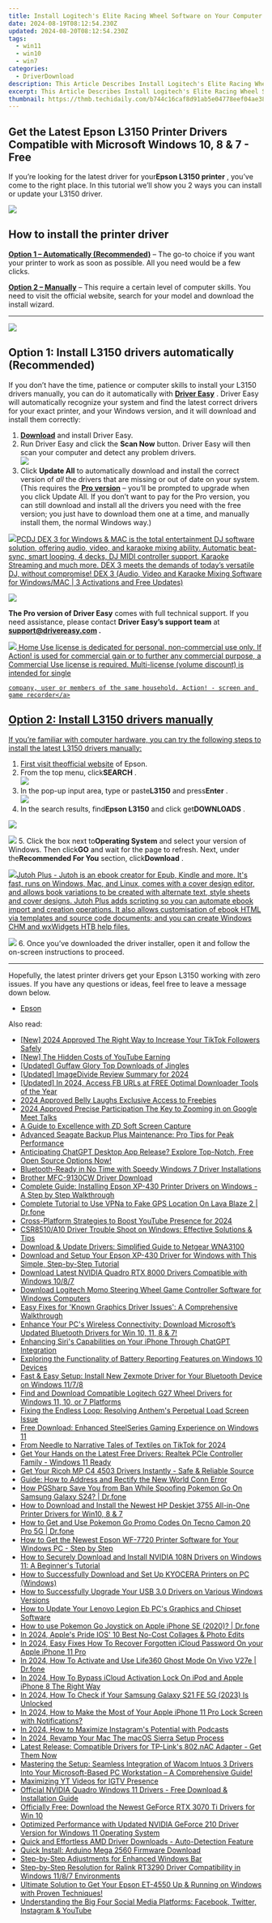 ```yaml
---
title: Install Logitech's Elite Racing Wheel Software on Your Computer – Compatible with Windows 7, 10 & 11
date: 2024-08-19T08:12:54.230Z
updated: 2024-08-20T08:12:54.230Z
tags:
  - win11
  - win10
  - win7
categories:
  - DriverDownload
description: This Article Describes Install Logitech's Elite Racing Wheel Software on Your Computer – Compatible with Windows 7, 10 & 11
excerpt: This Article Describes Install Logitech's Elite Racing Wheel Software on Your Computer – Compatible with Windows 7, 10 & 11
thumbnail: https://thmb.techidaily.com/b744c16caf8d91ab5e04778eef04ae38bd5e09c87e85e6ab4edefd7b2e2e0090.jpg
---
```


## Get the Latest Epson L3150 Printer Drivers Compatible with Microsoft Windows 10, 8 & 7 - Free

If you’re looking for the latest driver for your**Epson L3150 printer** , you’ve come to the right place. In this tutorial we’ll show you 2 ways you can install or update your L3150 driver.

<!-- affiliate ads begin -->
<a href="https://secure.2checkout.com/order/checkout.php?PRODS=3851691&QTY=1&AFFILIATE=108875&CART=1"><img src="http://www.aiseesoft.com/avangate/30p/banner.jpg" border="0"></a>
<!-- affiliate ads end -->
## How to install the printer driver

**[Option 1 – Automatically (Recommended)](https://www.drivereasy.com/knowledge/epson-l3150-driver-download-update-windows-10-8-7/#option1)**  – The go-to choice if you want your printer to work as soon as possible. All you need would be a few clicks.

[**Option 2 – Manually**](https://tools.techidaily.com/drivereasy/download/) – This require a certain level of computer skills. You need to visit the official website, search for your model and download the install wizard.

---

<!-- affiliate ads begin -->
<a href="https://store.massmailsoftware.com/order/checkout.php?PRODS=1047974&QTY=1&AFFILIATE=108875&CART=1"><img src="https://secure.avangate.com/images/merchant/dc87c13749315c7217cdc4ac692e704c/banera_for_partners-04_%281%29.jpg" border="0"></a>
<!-- affiliate ads end -->
## Option 1: Install L3150 drivers automatically (Recommended)

 If you don’t have the time, patience or computer skills to install your L3150 drivers manually, you can do it automatically with **[Driver Easy](https://tools.techidaily.com/drivereasy/download/)**  . Driver Easy will automatically recognize your system and find the latest correct drivers for your exact printer, and your Windows version, and it will download and install them correctly:

1. **[Download](https://tools.techidaily.com/drivereasy/download/)**  and install Driver Easy.
2. Run Driver Easy and click the **Scan Now** button. Driver Easy will then scan your computer and detect any problem drivers.  
![](https://images.drivereasy.com/wp-content/uploads/2020/08/Scan-now.jpg)
3. Click **Update All** to automatically download and install the correct version of _all_ the drivers that are missing or out of date on your system.  
 (This requires the **[Pro version](https://tools.techidaily.com/drivereasy/download/)**  – you’ll be prompted to upgrade when you click Update All. If you don’t want to pay for the Pro version, you can still download and install all the drivers you need with the free version; you just have to download them one at a time, and manually install them, the normal Windows way.)  
<!-- affiliate ads begin -->
<a href="https://shop.pcdj.com/order/checkout.php?PRODS=4698824&QTY=1&AFFILIATE=108875&CART=1"> <img src="https://secure.avangate.com/images/merchant/47f4b6321e9fd8e8f7326a6adc1a7c1e/products/dex3pro-screenshot-homepage.png" border="0">PCDJ DEX 3 for Windows & MAC is the total entertainment DJ software solution, offering audio, video, and karaoke mixing ability. Automatic beat-sync, smart looping, 4 decks, DJ MIDI controller support, Karaoke Streaming and much more. 
DEX 3 meets the demands of today’s versatile DJ, without compromise! 
DEX 3 (Audio, Video and Karaoke Mixing Software for Windows/MAC | 3 Activations and Free Updates)</a>
<!-- affiliate ads end -->
![](https://images.drivereasy.com/wp-content/uploads/2020/12/de-update-l3150.jpg)

**The Pro version of Driver Easy** comes with full technical support. If you need assistance, please contact **Driver Easy’s support team** at **[support@drivereasy.com](https://tools.techidaily.com/drivereasy/download/) .**

<!-- affiliate ads begin -->
<a href="https://checkout.mirillis.com/order/checkout.php?PRODS=4704640&QTY=1&AFFILIATE=108875&CART=1"> <img src="https://secure.avangate.com/images/merchant/547a5a56d43f6d40f9a6a2f76501d013/products/1_mirillis_action_boxshot_store_1x.jpg" border="0">
	Home Use license is dedicated for personal, non-commercial use only. 
	If Action! is used for commercial gain or to further any commercial purpose, 
	a Commercial Use license is required. Multi-license (volume discount) is intended for single 
 
	company, user or members of the same household. Action! - screen and game recorder</a>
<!-- affiliate ads end -->
## Option 2: Install L3150 drivers manually

 If you’re familiar with computer hardware, you can try the following steps to install the latest L3150 drivers manually:

1. First visit the[official website](https://epson.com.jm/) of Epson.
2. From the top menu, click**SEARCH** .  
![](https://images.drivereasy.com/wp-content/uploads/2020/12/epson-l3110-driver-manually-1.jpg)
3. In the pop-up input area, type or paste**L3150** and press**Enter** .  
![](https://images.drivereasy.com/wp-content/uploads/2020/12/epson-l3150-driver-manually-2.jpg)
4. In the search results, find**Epson L3150** and click get**DOWNLOADS** .  
<!-- affiliate ads begin -->
<a href="https://store.massmailsoftware.com/order/checkout.php?PRODS=2069351&QTY=1&AFFILIATE=108875&CART=1"><img src="https://secure.avangate.com/images/merchant/dc87c13749315c7217cdc4ac692e704c/banera_for_partners-24_%282%29.jpg" border="0"></a>
<!-- affiliate ads end -->
![](https://images.drivereasy.com/wp-content/uploads/2020/12/epson-l3150-driver-manually-3.jpg)
5. Click the box next to**Operating System** and select your version of Windows. Then click**GO** and wait for the page to refresh. Next, under the**Recommended For You** section, click**Download** .  
<!-- affiliate ads begin -->
<a href="https://secure.2checkout.com/order/checkout.php?PRODS=4699091&QTY=1&AFFILIATE=108875&CART=1"><img src="https://secure.avangate.com/images/merchant/bccefcc1b1eee9eca3ae4f5c1a281482/products/1_jutoh-logo-1200x1600.jpg" border="0">Jutoh Plus -  Jutoh is an ebook creator for Epub, Kindle and more. It's fast, runs on Windows, Mac, and Linux, comes with a cover design editor, and allows book variations to be created with alternate text, style sheets and cover designs. Jutoh Plus adds scripting so you can automate ebook import and creation operations. It also allows customisation of ebook HTML via templates and source code documents; and you can create Windows CHM and wxWidgets HTB help files. </a>
<!-- affiliate ads end -->
![](https://images.drivereasy.com/wp-content/uploads/2020/12/epson-l3150-driver-manually-4.jpg)
6. Once you’ve downloaded the driver installer, open it and follow the on-screen instructions to proceed.

---

 Hopefully, the latest printer drivers get your Epson L3150 working with zero issues. If you have any questions or ideas, feel free to leave a message down below.

* [Epson](https://tools.techidaily.com/drivereasy/download/)

<ins class="adsbygoogle"
     style="display:block"
     data-ad-format="autorelaxed"
     data-ad-client="ca-pub-7571918770474297"
     data-ad-slot="1223367746"></ins>



<ins class="adsbygoogle"
     style="display:block"
     data-ad-client="ca-pub-7571918770474297"
     data-ad-slot="8358498916"
     data-ad-format="auto"
     data-full-width-responsive="true"></ins>

<span class="atpl-alsoreadstyle">Also read:</span>
<div><ul>
<li><a href="https://tiktok-videos.techidaily.com/new-2024-approved-the-right-way-to-increase-your-tiktok-followers-safely/"><u>[New] 2024 Approved  The Right Way to Increase Your TikTok Followers Safely</u></a></li>
<li><a href="https://facebook-video-share.techidaily.com/new-the-hidden-costs-of-youtube-earning/"><u>[New] The Hidden Costs of YouTube Earning</u></a></li>
<li><a href="https://some-techniques.techidaily.com/updated-guffaw-glory-top-downloads-of-jingles/"><u>[Updated] Guffaw Glory  Top Downloads of Jingles</u></a></li>
<li><a href="https://digital-screen-recording.techidaily.com/updated-imagedivide-review-summary-for-2024/"><u>[Updated] ImageDivide Review Summary for 2024</u></a></li>
<li><a href="https://facebook-video-recording.techidaily.com/updated-in-2024-access-fb-urls-at-free-optimal-downloader-tools-of-the-year/"><u>[Updated] In 2024, Access FB URLs at FREE  Optimal Downloader Tools of the Year</u></a></li>
<li><a href="https://extra-lessons.techidaily.com/2024-approved-belly-laughs-exclusive-access-to-freebies/"><u>2024 Approved  Belly Laughs  Exclusive Access to Freebies</u></a></li>
<li><a href="https://fox-helps.techidaily.com/2024-approved-precise-participation-the-key-to-zooming-in-on-google-meet-talks/"><u>2024 Approved  Precise Participation  The Key to Zooming in on Google Meet Talks</u></a></li>
<li><a href="https://screen-capture.techidaily.com/a-guide-to-excellence-with-zd-soft-screen-capture/"><u>A Guide to Excellence with ZD Soft Screen Capture</u></a></li>
<li><a href="https://win-dash.techidaily.com/advanced-seagate-backup-plus-maintenance-pro-tips-for-peak-performance/"><u>Advanced Seagate Backup Plus Maintenance: Pro Tips for Peak Performance</u></a></li>
<li><a href="https://tech-hub.techidaily.com/1722074740799-anticipating-chatgpt-desktop-app-release-explore-top-notch-free-open-source-options-now/"><u>Anticipating ChatGPT Desktop App Release? Explore Top-Notch, Free Open Source Options Now!</u></a></li>
<li><a href="https://win-dash.techidaily.com/bluetooth-ready-in-no-time-with-speedy-windows-7-driver-installations/"><u>Bluetooth-Ready in No Time with Speedy Windows 7 Driver Installations</u></a></li>
<li><a href="https://win-dash.techidaily.com/brother-mfc-9130cw-driver-download/"><u>Brother MFC-9130CW Driver Download</u></a></li>
<li><a href="https://win-dash.techidaily.com/complete-guide-installing-epson-xp-430-printer-drivers-on-windows-a-step-by-step-walkthrough/"><u>Complete Guide: Installing Epson XP-430 Printer Drivers on Windows - A Step by Step Walkthrough</u></a></li>
<li><a href="https://fake-location.techidaily.com/complete-tutorial-to-use-vpna-to-fake-gps-location-on-lava-blaze-2-drfone-by-drfone-virtual-android/"><u>Complete Tutorial to Use VPNa to Fake GPS Location On Lava Blaze 2 | Dr.fone</u></a></li>
<li><a href="https://youtube-clips.techidaily.com/cross-platform-strategies-to-boost-youtube-presence-for-2024/"><u>Cross-Platform Strategies to Boost YouTube Presence for 2024</u></a></li>
<li><a href="https://win-dash.techidaily.com/csr8510a10-driver-trouble-shoot-on-windows-effective-solutions-and-tips/"><u>CSR8510/A10 Driver Trouble Shoot on Windows: Effective Solutions & Tips</u></a></li>
<li><a href="https://win-dash.techidaily.com/download-and-update-drivers-simplified-guide-to-netgear-wna3100/"><u>Download & Update Drivers: Simplified Guide to Netgear WNA3100</u></a></li>
<li><a href="https://win-dash.techidaily.com/download-and-setup-your-epson-xp-430-driver-for-windows-with-this-simple-step-by-step-tutorial/"><u>Download and Setup Your Epson XP-430 Driver for Windows with This Simple, Step-by-Step Tutorial</u></a></li>
<li><a href="https://win-dash.techidaily.com/download-latest-nvidia-quadro-rtx-8000-drivers-compatible-with-windows-1087/"><u>Download Latest NVIDIA Quadro RTX 8000 Drivers Compatible with Windows 10/8/7</u></a></li>
<li><a href="https://win-dash.techidaily.com/download-logitech-momo-steering-wheel-game-controller-software-for-windows-computers/"><u>Download Logitech Momo Steering Wheel Game Controller Software for Windows Computers</u></a></li>
<li><a href="https://win-dash.techidaily.com/easy-fixes-for-known-graphics-driver-issues-a-comprehensive-walkthrough/"><u>Easy Fixes for 'Known Graphics Driver Issues': A Comprehensive Walkthrough</u></a></li>
<li><a href="https://win-dash.techidaily.com/enhance-your-pcs-wireless-connectivity-download-microsofts-updated-bluetooth-drivers-for-win-10-11-8-and-7/"><u>Enhance Your PC's Wireless Connectivity: Download Microsoft’s Updated Bluetooth Drivers for Win 10, 11, 8 & 7!</u></a></li>
<li><a href="https://tech-haven.techidaily.com/enhancing-siris-capabilities-on-your-iphone-through-chatgpt-integration/"><u>Enhancing Siri's Capabilities on Your iPhone Through ChatGPT Integration</u></a></li>
<li><a href="https://tech-recovery.techidaily.com/exploring-the-functionality-of-battery-reporting-features-on-windows-10-devices/"><u>Exploring the Functionality of Battery Reporting Features on Windows 10 Devices</u></a></li>
<li><a href="https://win-dash.techidaily.com/fast-and-easy-setup-install-new-zexmote-driver-for-your-bluetooth-device-on-windows-1178/"><u>Fast & Easy Setup: Install New Zexmote Driver for Your Bluetooth Device on Windows 11/7/8</u></a></li>
<li><a href="https://win-dash.techidaily.com/find-and-download-compatible-logitech-g27-wheel-drivers-for-windows-11-10-or-7-platforms/"><u>Find and Download Compatible Logitech G27 Wheel Drivers for Windows 11, 10, or 7 Platforms</u></a></li>
<li><a href="https://program-issues.techidaily.com/fixing-the-endless-loop-resolving-anthems-perpetual-load-screen-issue/"><u>Fixing the Endless Loop: Resolving Anthem's Perpetual Load Screen Issue</u></a></li>
<li><a href="https://win-dash.techidaily.com/free-download-enhanced-steelseries-gaming-experience-on-windows-11/"><u>Free Download: Enhanced SteelSeries Gaming Experience on Windows 11</u></a></li>
<li><a href="https://tiktok-videos.techidaily.com/from-needle-to-narrative-tales-of-textiles-on-tiktok-for-2024/"><u>From Needle to Narrative  Tales of Textiles on TikTok for 2024</u></a></li>
<li><a href="https://win-dash.techidaily.com/1722975030453-get-your-hands-on-the-latest-free-drivers-realtek-pcie-controller-family-windows-11-ready/"><u>Get Your Hands on the Latest Free Drivers: Realtek PCIe Controller Family - Windows 11 Ready</u></a></li>
<li><a href="https://win-dash.techidaily.com/get-your-ricoh-mp-c4-4503-drivers-instantly-safe-and-reliable-source/"><u>Get Your Ricoh MP C4 4503 Drivers Instantly - Safe & Reliable Source</u></a></li>
<li><a href="https://program-issues.techidaily.com/guide-how-to-address-and-rectify-the-new-world-conn-error/"><u>Guide: How to Address and Rectify the New World Conn Error</u></a></li>
<li><a href="https://change-location.techidaily.com/how-pgsharp-save-you-from-ban-while-spoofing-pokemon-go-on-samsung-galaxy-s24-drfone-by-drfone-virtual-android/"><u>How PGSharp Save You from Ban While Spoofing Pokemon Go On Samsung Galaxy S24? | Dr.fone</u></a></li>
<li><a href="https://win-dash.techidaily.com/how-to-download-and-install-the-newest-hp-deskjet-3755-all-in-one-printer-drivers-for-win10-8-and-7/"><u>How to Download and Install the Newest HP Deskjet 3755 All-in-One Printer Drivers for Win10, 8 & 7</u></a></li>
<li><a href="https://android-pokemon-go.techidaily.com/how-to-get-and-use-pokemon-go-promo-codes-on-tecno-camon-20-pro-5g-drfone-by-drfone-virtual-android/"><u>How to Get and Use Pokemon Go Promo Codes On Tecno Camon 20 Pro 5G | Dr.fone</u></a></li>
<li><a href="https://win-dash.techidaily.com/how-to-get-the-newest-epson-wf-7720-printer-software-for-your-windows-pc-step-by-step/"><u>How to Get the Newest Epson WF-7720 Printer Software for Your Windows PC - Step by Step</u></a></li>
<li><a href="https://win-dash.techidaily.com/how-to-securely-download-and-install-nvidia-108n-drivers-on-windows-11-a-beginners-tutorial/"><u>How to Securely Download and Install NVIDIA 108N Drivers on Windows 11: A Beginner's Tutorial</u></a></li>
<li><a href="https://win-dash.techidaily.com/how-to-successfully-download-and-set-up-kyocera-printers-on-pc-windows/"><u>How to Successfully Download and Set Up KYOCERA Printers on PC (Windows)</u></a></li>
<li><a href="https://win-dash.techidaily.com/how-to-successfully-upgrade-your-usb-30-drivers-on-various-windows-versions/"><u>How to Successfully Upgrade Your USB 3.0 Drivers on Various Windows Versions</u></a></li>
<li><a href="https://win-dash.techidaily.com/how-to-update-your-lenovo-legion-eb-pcs-graphics-and-chipset-software/"><u>How to Update Your Lenovo Legion Eb PC's Graphics and Chipset Software</u></a></li>
<li><a href="https://ios-pokemon-go.techidaily.com/how-to-use-pokemon-go-joystick-on-apple-iphone-se-2020-drfone-by-drfone-virtual-ios/"><u>How to use Pokemon Go Joystick on Apple iPhone SE (2020)? | Dr.fone</u></a></li>
<li><a href="https://extra-tips.techidaily.com/in-2024-apples-pride-ios-10-best-no-cost-collages-and-photo-edits/"><u>In 2024, Apple's Pride  IOS' 10 Best No-Cost Collages & Photo Edits</u></a></li>
<li><a href="https://activate-lock.techidaily.com/in-2024-easy-fixes-how-to-recover-forgotten-icloud-password-on-your-apple-iphone-11-pro-by-drfone-ios/"><u>In 2024, Easy Fixes How To Recover Forgotten iCloud Password On your Apple iPhone 11 Pro</u></a></li>
<li><a href="https://location-social.techidaily.com/in-2024-how-to-activate-and-use-life360-ghost-mode-on-vivo-v27e-drfone-by-drfone-virtual-android/"><u>In 2024, How To Activate and Use Life360 Ghost Mode On Vivo V27e | Dr.fone</u></a></li>
<li><a href="https://activate-lock.techidaily.com/in-2024-how-to-bypass-icloud-activation-lock-on-ipod-and-apple-iphone-8-the-right-way-by-drfone-ios/"><u>In 2024, How To Bypass iCloud Activation Lock On iPod and Apple iPhone 8 The Right Way</u></a></li>
<li><a href="https://sim-unlock.techidaily.com/in-2024-how-to-check-if-your-samsung-galaxy-s21-fe-5g-2023-is-unlocked-by-drfone-android/"><u>In 2024, How To Check if Your Samsung Galaxy S21 FE 5G (2023) Is Unlocked</u></a></li>
<li><a href="https://ios-unlock.techidaily.com/in-2024-how-to-make-the-most-of-your-apple-iphone-11-pro-lock-screen-with-notifications-by-drfone-ios/"><u>In 2024, How to Make the Most of Your Apple iPhone 11 Pro Lock Screen with Notifications?</u></a></li>
<li><a href="https://some-techniques.techidaily.com/in-2024-how-to-maximize-instagrams-potential-with-podcasts/"><u>In 2024, How to Maximize Instagram's Potential with Podcasts</u></a></li>
<li><a href="https://extra-skills.techidaily.com/in-2024-revamp-your-mac-the-macos-sierra-setup-process/"><u>In 2024, Revamp Your Mac  The macOS Sierra Setup Process</u></a></li>
<li><a href="https://win-dash.techidaily.com/latest-release-compatible-drivers-for-tp-links-802nac-adapter-get-them-now/"><u>Latest Release: Compatible Drivers for TP-Link's 802.nAC Adapter - Get Them Now</u></a></li>
<li><a href="https://win-dash.techidaily.com/1722958139850-mastering-the-setup-seamless-integration-of-wacom-intuos-3-drivers-into-your-microsoft-based-pc-workstation-a-comprehensive-guide/"><u>Mastering the Setup: Seamless Integration of Wacom Intuos 3 Drivers Into Your Microsoft-Based PC Workstation – A Comprehensive Guide!</u></a></li>
<li><a href="https://youtube-clips.techidaily.com/maximizing-yt-videos-for-igtv-presence/"><u>Maximizing YT Videos for IGTV Presence</u></a></li>
<li><a href="https://win-dash.techidaily.com/official-nvidia-quadro-windows-11-drivers-free-download-and-installation-guide/"><u>Official NVIDIA Quadro Windows 11 Drivers - Free Download & Installation Guide</u></a></li>
<li><a href="https://win-dash.techidaily.com/officially-free-download-the-newest-geforce-rtx-3070-ti-drivers-for-win-10/"><u>Officially Free: Download the Newest GeForce RTX 3070 Ti Drivers for Win 10</u></a></li>
<li><a href="https://win-dash.techidaily.com/optimized-performance-with-updated-nvidia-geforce-210-driver-version-for-windows-11-operating-system/"><u>Optimized Performance with Updated NVIDIA GeForce 210 Driver Version for Windows 11 Operating System</u></a></li>
<li><a href="https://win-dash.techidaily.com/quick-and-effortless-amd-driver-downloads-auto-detection-feature/"><u>Quick and Effortless AMD Driver Downloads - Auto-Detection Feature</u></a></li>
<li><a href="https://win-dash.techidaily.com/quick-install-arduino-mega-2560-firmware-download/"><u>Quick Install: Arduino Mega 2560 Firmware Download</u></a></li>
<li><a href="https://win11-tips.techidaily.com/step-by-step-adjustments-for-enhanced-windows-bar/"><u>Step-by-Step Adjustments for Enhanced Windows Bar</u></a></li>
<li><a href="https://win-dash.techidaily.com/step-by-step-resolution-for-ralink-rt3290-driver-compatibility-in-windows-1187-environments/"><u>Step-by-Step Resolution for Ralink RT3290 Driver Compatibility in Windows 11/8/7 Environments</u></a></li>
<li><a href="https://win-dash.techidaily.com/ultimate-solution-to-get-your-epson-et-4550-up-and-running-on-windows-with-proven-techniques/"><u>Ultimate Solution to Get Your Epson ET-4550 Up & Running on Windows with Proven Techniques!</u></a></li>
<li><a href="https://win-forum.techidaily.com/understanding-the-big-four-social-media-platforms-facebook-twitter-instagram-and-youtube/"><u>Understanding the Big Four Social Media Platforms: Facebook, Twitter, Instagram & YouTube</u></a></li>
</ul></div>
